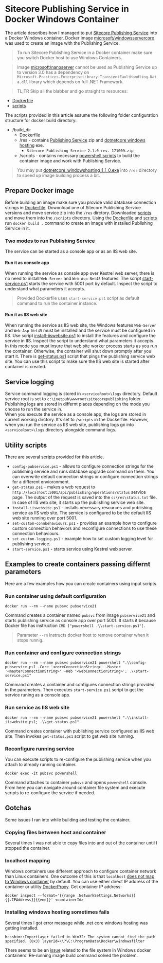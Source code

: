 # Sitecore Publishing Service in Docker Windows Container

The article describes how I managed to put [Sitecore Publishing Service][pub-service] into a Docker Windows container. Docker image [microsoft/windowsservercore][winservercore] was used to create an image with the Publishing Service.

>To run Sitecore Publishing Service in a Docker container make sure you switch Docker host to use Windows Containers.

>Image [microsoft/nanoserver][nanoserver] cannot be used as Publishing Service up to version 3.0 has a dependency on `Microsoft.Practices.EnterpriseLibrary.TransientFaultHandling.Data.dll` library which depends on full .NET Framework.

>TL;TR
Skip all the blabber and go straight to resources: 
* [Dockerfile][dockerfile]
* [scripts][scripts]

The scripts provided in this article assume the following folder configuration structure for docker build directory:
* /build_dir
  * Dockerfile
  * /res - contains [Publishing Service][pub-service] zip and [dotnetcore windows hosting][windowshosting] exe.
    * `Sitecore Publishing Service 2.1.0 rev. 171009.zip`
  * /scripts - contains necessary [powershell scripts][scripts] to build the container image and work with Publishing Service.

>You may put [dotnetcore_windowshosting_1_1_0.exe][windowshosting] into `/res` directory to speed up image building process a bit.

## Prepare Docker image
Before building an image make sure you provide valid database connection strings in [Dockerfile][dockerfile]. Dowonload one of Sitecore Publishing Service versions and move service zip into the `/res` dirctory. Downloaded [scripts][scripts] and move them into the `/scripts` directory. Using the [Dockerfile][dockerfile] and [scripts][scripts] run `docker build .` command to create an image with installed Publishing Service in it. 

### Two modes to run Publishing Service
The service can be started as a console app or as an IIS web site.

#### Run it as console app
When running the service as console app over Kestrel web server, there is no need to install `Web-Server` and `Web-Asp-Net45` features. The script [start-service.ps1][start-service] starts the service with 5001 port by default. Inspect the script to understand what parameters it accepts.
>Provided Dockerfile uses `start-service.ps1` script as default command to run the container instance.

#### Run it as IIS web site
When running the service as IIS web site, the Windows features `Web-Server` and `Web-Asp-Net45` must be installed and the service must be configured in IIS. Use script [install-iiswebsite.ps1][install-iiswebsite] to install the features and configure the service in IIS. Inspect the script to understand what parameters it accepts.  
In this mode you must insure that web site worker process starts as you run the container. Otherwise, the container will shut down promptly after you start it. There is [get-status.ps1][get-status] script that pings the publishing service web site. You can use this script to make sure the IIS web site is started after container is created.

## Service logging
Service command logging is stored in `<serviceRoot>\logs` directory. Default service root is set to `c:\inetpub\wwwroot\sitecorepublishing` folder. Publishing logs are stored in differnt places depending on the mode you choose to run the service in.  
When you execute the service as a console app, the logs are stored in current working dirctory. It's set to `/scripts` in the Dockerfile. However, when you run the service as IIS web site, publishing logs go into `<serviceRoot>\logs` directory alongside command logs.

## Utility scripts
There are several scripts provided for this article.
* `config-pubservice.ps1` - allows to configure connection strings for the publishing service and runs database upgrade command on them. You can overwrite default connection strings or configure connection strings for a different envioronment.
* `get-status.ps1` - makes a web request to `http://localhost:5001/api/publishing/operations/status` service page. The output of the request is saved into the `c:\res\status.txt` file. In case of IIS web site, it starts up the publishing service web site.
* `install-iiswebsite.ps1` - installs necessary resources and publishing service as IIS web site. The service is configured to be the default IIS web site running over port 5001.
* `set-custom-connbehaviours.ps1` - provides an example how to configure custom connection behaviors and reconfigure connections to use these connection behaviours.
* `set-custom-logging.ps1` - example how to set custom logging level for publishing service.
* `start-service.ps1` - starts service using Kestrel web server.

## Examples to create containers passing differnt parameters
Here are a few examples how  you can create containers using input scripts.
### Run container using default configuration
```docker
docker run --rm --name pubsvc pubservice21
```
Command creates a container named `pubsvc` from image `pubservice21` and starts publishing service as console app over port 5001. It starts it because Docker file has instruction `CMD ["powershell .\\start-service.ps1"]`.
>Parameter `--rm` instructs docker host to remove container when it stops runnig.

### Run container and configure connection strings
```docker
docker run --rm --name pubsvc pubservice21 powershell ".\\config-pubservice.ps1 -Core '<coreConnectionString>' -Master '<masterConnectionString>' -Web '<webConnectionString>'; .\\start-service.ps1"
```
Command creates a container and configures connection strings provided in the parameters. Then executes `start-service.ps1` script to get the service runing as a console app.

### Run service as IIS web site
```docker
docker run --rm --name pubsvc pubservice21 powershell ".\\install-iiswebsite.ps1; .\\get-status.ps1"
```
Command creates container with publishing service configured as IIS web site. Then invokes `get-status.ps1` script to get web site running.

### Reconfigure running service
You can execute scripts to re-configure the publishing service when you attach to already running container.
```docker
docker exec -it pubsvc powershell
```
Command attaches to container `pubsvc` and opens `powershell` console. From here you can navigate around container file system and execute scripts to re-configure the service if needed.

## Gotchas
Some issues I ran into while building and testing the container.

### Copying files between host and container
Several times I was not able to copy files into and out of the container until I stopped the container.

### localhost mapping
Windows containers use different approach to configure container network than Linux containers. One outcome of this is that `localhost` [does not map to Windows container](https://github.com/docker/for-win/issues/204) by default. You can use either direct IP address of the container or utility [DockerProxy][dockerproxy].
Get container IP address:
```
docker inspect --format='{{range .NetworkSettings.Networks}}{{.IPAddress}}{{end}}' <containerId>
```

### Installing windows hosting sometimes fails
Several times I got error message while .net core windows hosting was getting installed.
```
hcsshim::ImportLayer failed in Win32: The system cannot find the path specified. (0x3) layerId=\\?\C:\ProgramData\Docker\windowsfilter
```
There seems to be an [issue](https://github.com/moby/moby/issues/32838) related to the file system in Windows docker containers. Re-running image build command solved the problem.


[pub-service]: https://dev.sitecore.net/Downloads/Sitecore_Publishing_Service.aspx
[winservercore]: https://hub.docker.com/r/microsoft/windowsservercore/
[nanoserver]: https://hub.docker.com/r/microsoft/nanoserver/
[dockerfile]: ./resources/media/publishing-service-in-docker-container/Dockerfile
[scripts]: ./resources/media/publishing-service-in-docker-container/scripts
[windowshosting]: https://aka.ms/dotnetcore_windowshosting_1_1_0
[start-service]: ./resources/media/publishing-service-in-docker-container/scripts/start-service.ps1
[install-iiswebsite]: ./resources/media/publishing-service-in-docker-container/scripts/install-iiswebsite.ps1
[get-status]: ./resources/media/publishing-service-in-docker-container/scripts/get-status.ps1
[dockerproxy]: https://github.com/Kymeric/DockerProxy
